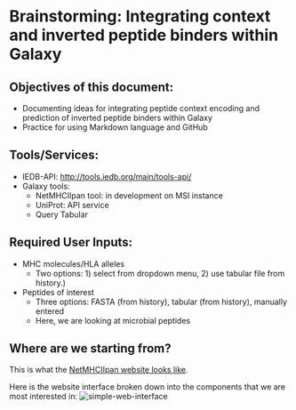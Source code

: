 # Brainstorming: Integrating context and inverted peptide binders within Galaxy

## Objectives of this document:
* Documenting ideas for integrating peptide context encoding and prediction of inverted peptide binders within Galaxy
* Practice for using Markdown language and GitHub

## Tools/Services:
* IEDB-API: http://tools.iedb.org/main/tools-api/
* Galaxy tools:
   - NetMHCIIpan tool: in development on MSI instance
   - UniProt: API service
   - Query Tabular
 
## Required User Inputs:
* MHC molecules/HLA alleles
  - Two options: 1) select from dropdown menu, 2) use tabular file from history.)
* Peptides of interest
  - Three options: FASTA (from history), tabular (from history), manually entered
  - Here, we are looking at microbial peptides
 
## Where are we starting from?

This is what the [NetMHCIIpan website looks like](https://services.healthtech.dtu.dk/services/NetMHCIIpan-4.3/).

Here is the website interface broken down into the components that we are most interested in: ![simple-web-interface](mockup%images/netmhciipan-web-mockup.png)

